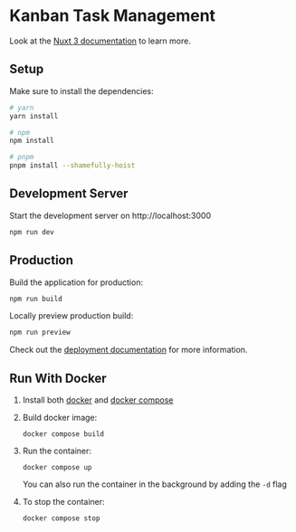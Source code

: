 # Kanban Task Management

Look at the [Nuxt 3 documentation](https://nuxt.com/docs/getting-started/introduction) to learn more.

## Setup

Make sure to install the dependencies:

```bash
# yarn
yarn install

# npm
npm install

# pnpm
pnpm install --shamefully-hoist
```

## Development Server

Start the development server on http://localhost:3000

```bash
npm run dev
```

## Production

Build the application for production:

```bash
npm run build
```

Locally preview production build:

```bash
npm run preview
```

Check out the [deployment documentation](https://nuxt.com/docs/getting-started/deployment) for more information.

## Run With Docker

1. Install both [docker](https://docs.docker.com/get-docker/) and [docker compose](https://docs.docker.com/compose/install/)

2. Build docker image:

    ```docker compose build```

3. Run the container:

    ```docker compose up```

    You can also run the container in the background by adding the `-d` flag

4. To stop the container:

    ```docker compose stop```
